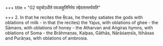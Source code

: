 +++
title = "02 यदृचोऽधीते पयआहुतिभिरेव तद्देवतास्तर्पयति"

+++
2. In that he recites the Ṛcas, he thereby satiates the gods with oblations of milk - in that (he recites) the Yajus, with oblations of ghee - the Sāmans, with oblations of honey - the Atharvan and Aṅgiras hymns, with oblations of Soma - the Brāhmaṇas, Kalpas, Gāthās, Nārāśaṃsīs, Itihāsas and Purāṇas, with oblations of ambrosia.
